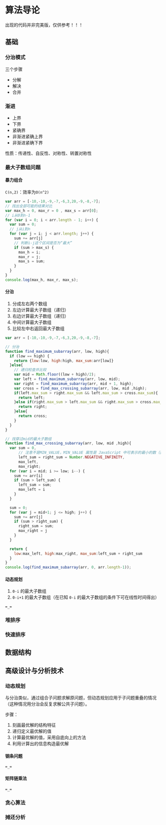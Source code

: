 # 算法导论

出现的代码并非完美版，仅供参考！！！

## 基础

### 分治模式

三个步骤

-   分解
-   解决
-   合并

### 渐进

-   上界
-   下界
-   紧确界
-   非渐进紧确上界
-   非渐进紧确下界

性质：传递性、自反性、对称性、转置对称性

### 最大子数组问题

#### 暴力组合

`C(n,2)`：效率为`O(n^2)`

```js
var arr = [-10,-10,-9,-7,-6,3,20,-9,-8,-7];
// 找出全部可能的结果对比
var max_h = 0, max_r = 0 , max_s = arr[0];
// i从0到n-1
for (var i = 0; i < arr.length - 1; i++) {
  var sum = 0;
  // j从i到n
  for (var j = i; j < arr.length; j++) {
    sum += arr[j]
    // 判断i-j这个区间是否为“最大”
    if (sum > max_s) {
      max_h = i;
      max_r = j;
      max_s = sum;
    }
  }
}
console.log(max_h, max_r, max_s);
```

#### 分治

1.  分成左右两个数组
2.  左边计算最大子数组（递归）
3.  右边计算最大子数组（递归）
4.  中间计算最大子数组
5.  比较左中右返回最大子数组

```js
var arr = [-10,-10,-9,-7,-6,3,20,-9,-8,-7];

// 分治
function find_maximum_subarray(arr, low, high){
  if (low == high) {
    return {low:low, high:high, max_sum:arr[low]}
  }else{
    // 递归检查并比较
    var mid = Math.floor((low + high)/2);
    var left = find_maximum_subarray(arr, low, mid);
    var right = find_maximum_subarray(arr, mid + 1, high);
    var cross = find_max_crossing_subarray(arr, low, mid ,high);
    if(left.max_sum > right.max_sum && left.max_sum > cross.max_sum){
      return left;
    }else if(right.max_sum > left.max_sum && right.max_sum > cross.max_sum){
      return right;
    }else{
      return cross;
    }
  }
}

// 找穿过mid的最大子数组
function find_max_crossing_subarray(arr, low, mid ,high){
  var sum = 0,
      // 注意不是MIN_VALUE，MIN_VALUE 属性是 JavaScript 中可表示的最小的数（接近 0 ，但不是负数）。它的近似值为 5 x 10-324。
      left_sum = right_sum = Number.NEGATIVE_INFINITY,
      max_left,
      max_right;
  for (var i = mid; i >= low; i--) {
    sum += arr[i]
    if (sum > left_sum) {
      left_sum = sum;
      max_left = i
    }
  }

  sum = 0;
  for (var j = mid+1; j <= high; j++) {
    sum += arr[j]
    if (sum > right_sum) {
      right_sum = sum;
      max_right = j
    }
  }

  return {
    low:max_left, high:max_right, max_sum:left_sum + right_sum
  }
}
console.log(find_maximum_subarray(arr, 0, arr.length-1));
```

#### 动态规划

1.  `0-i` 的最大子数组
2.  `0-i+1` 的最大子数组（在已知 `0-i` 的最大子数组的条件下可在线性时间得出）

```text
=_=
```

### 堆排序

### 快速排序

## 数据结构

## 高级设计与分析技术

### 动态规划

与分治类似，通过组合子问题求解原问题，但动态规划应用于子问题重叠的情况（这种情况用分治会反复求解公共子问题）。

步骤：

1.  刻画最优解的结构特征
2.  递归定义最优解的值
3.  计算最优解的值，采用自底向上的方法
4.  利用计算出的信息构造最优解

#### 钢条问题

```
=_=
```

#### 矩阵链乘法

```
=_=
```

### 贪心算法

### 摊还分析
